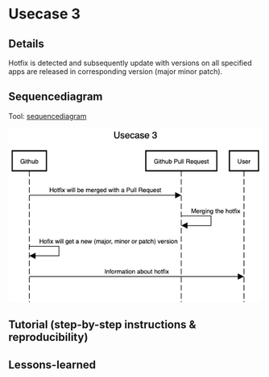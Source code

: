 # Usecase 3

## Details

Hotfix is detected and subsequently update with versions on all specified apps are released in corresponding version (major minor patch).

## Sequencediagram
Tool: [sequencediagram](https://sequencediagram.org/)

![Usecase3](Images/Usecase3.png)

## Tutorial (step-by-step instructions & reproducibility)

## Lessons-learned

